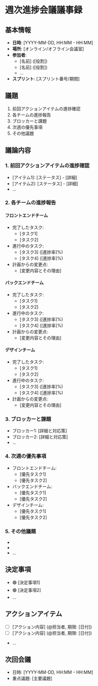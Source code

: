 # 週次進捗会議議事録

## 基本情報
- **日時**: [YYYY-MM-DD, HH:MM - HH:MM]
- **場所**: [オンライン/オフライン会議室]
- **参加者**: 
  - [名前] ([役割])
  - [名前] ([役割])
  - ...
- **スプリント**: [スプリント番号/期間]

## 議題
1. 前回アクションアイテムの進捗確認
2. 各チームの進捗報告
3. ブロッカーと課題
4. 次週の優先事項
5. その他議題

## 議論内容

### 1. 前回アクションアイテムの進捗確認
- [アイテム1]: [ステータス] - [詳細]
- [アイテム2]: [ステータス] - [詳細]
- ...

### 2. 各チームの進捗報告

#### フロントエンドチーム
- 完了したタスク:
  - [タスク1]
  - [タスク2]
- 進行中のタスク:
  - [タスク3] ([進捗率]%)
  - [タスク4] ([進捗率]%)
- 計画からの変更点:
  - [変更内容とその理由]

#### バックエンドチーム
- 完了したタスク:
  - [タスク1]
  - [タスク2]
- 進行中のタスク:
  - [タスク3] ([進捗率]%)
  - [タスク4] ([進捗率]%)
- 計画からの変更点:
  - [変更内容とその理由]

#### デザインチーム
- 完了したタスク:
  - [タスク1]
  - [タスク2]
- 進行中のタスク:
  - [タスク3] ([進捗率]%)
  - [タスク4] ([進捗率]%)
- 計画からの変更点:
  - [変更内容とその理由]

### 3. ブロッカーと課題
- ブロッカー1: [詳細と対応策]
- ブロッカー2: [詳細と対応策]
- ...

### 4. 次週の優先事項
- フロントエンドチーム:
  - [優先タスク1]
  - [優先タスク2]
- バックエンドチーム:
  - [優先タスク1]
  - [優先タスク2]
- デザインチーム:
  - [優先タスク1]
  - [優先タスク2]

### 5. その他議題
- [議題1]: [議論内容]
- [議題2]: [議論内容]
- ...

## 決定事項
- 🟢 [決定事項1]
- 🟢 [決定事項2]
- ...

## アクションアイテム
- [ ] [アクション内容] (@担当者, 期限: [日付])
- [ ] [アクション内容] (@担当者, 期限: [日付])
- ...

## 次回会議
- 日時: [YYYY-MM-DD, HH:MM - HH:MM]
- 重点議題: [主要議題]
